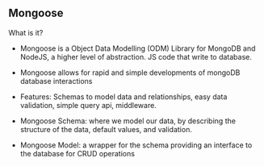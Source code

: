 ## Mongoose 

What is it? 

- Mongoose is a Object Data Modelling (ODM) Library for MongoDB and NodeJS, a higher level of abstraction. JS code that write to database.  

- Mongoose allows for rapid and simple developments of mongoDB database interactions

- Features: Schemas to model data and relationships, easy data validation, simple query api, middleware. 

- Mongoose Schema: where we model our data, by describing the structure of the data, default values, and validation. 

- Mongoose Model: a wrapper for the schema providing an interface to the database for CRUD operations